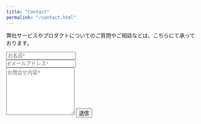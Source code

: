 ```yaml
---
title: "Contact"
permalink: "/contact.html"
---
```


<form action="https://getform.io/f/ec841fd0-f694-4cff-98c6-271cf42f53ae" method="POST">    
<p>弊社サービスやプロダクトについてのご質問やご相談などは、こちらにて承っております。</p>
<!-- <p class="mb-4">Please send your message to {{site.name}}. We will reply as soon as possible!</p> -->
<div class="form-group row">
<div class="col-md-6">
<input class="form-control" type="text" id="name" name="name" placeholder="お名前*" required>
</div>
<div class="col-md-6">
<input class="form-control" type="email" id="email" name="email" placeholder="Eメールアドレス*" required>
</div>
</div>
<textarea rows="8" class="form-control mb-3" id="message" name="message" placeholder="お問合せ内容*" required></textarea>    
<input class="btn btn-success" type="submit" value="送信">
</form>